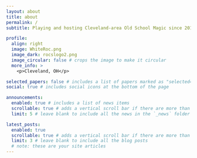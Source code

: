 ```yaml
---
layout: about
title: about
permalink: /
subtitle: Playing and hosting Cleveland-area Old School Magic since 2017.

profile:
  align: right
  image: WhiteRoc.png
  image_dark: rocslogo2.png
  image_circular: false # crops the image to make it circular
  more_info: >
    <p>Cleveland, OH</p>

selected_papers: false # includes a list of papers marked as "selected={true}"
social: true # includes social icons at the bottom of the page

announcements:
  enabled: true # includes a list of news items
  scrollable: true # adds a vertical scroll bar if there are more than 3 news items
  limit: 5 # leave blank to include all the news in the `_news` folder

latest_posts:
  enabled: true
  scrollable: true # adds a vertical scroll bar if there are more than 3 new posts items
  limit: 3 # leave blank to include all the blog posts
  # note: these are your site articles
---
```

